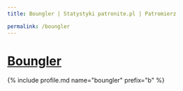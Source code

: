```yaml
---
title: Boungler | Statystyki patronite.pl | Patromierz

permalink: /boungler
---
```


# [Boungler](https://patronite.pl/boungler)

{% include profile.md name="boungler" prefix="b" %}
